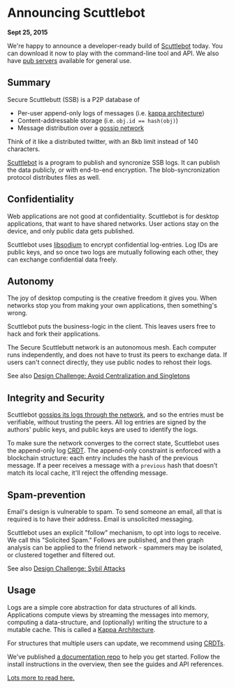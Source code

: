 # Announcing Scuttlebot

**Sept 25, 2015**

We're happy to announce a developer-ready build of [Scuttlebot](https://github.com/ssbc/scuttlebot) today.
You can download it now to play with the command-line tool and API.
We also have [pub servers](https://github.com/ssbc/scuttlebot/wiki/Pub-servers) available for general use.


## Summary

Secure Scuttlebutt (SSB) is a P2P database of

- Per-user append-only logs of messages (i.e. [kappa architecture](http://www.kappa-architecture.com/))
- Content-addressable storage (i.e. `obj.id == hash(obj)`)
- Message distribution over a [gossip network](https://en.wikipedia.org/wiki/Gossip_protocol)

Think of it like a distributed twitter, with an 8kb limit instead of 140 characters.

[Scuttlebot](https://github.com/ssbc/scuttlebot) is a program to publish and syncronize SSB logs.
It can publish the data publicly, or with end-to-end encryption.
The blob-syncronization protocol distributes files as well.


## Confidentiality

Web applications are not good at confidentiality.
Scuttlebot is for desktop applications, that want to have shared networks.
User actions stay on the device, and only public data gets published.

Scuttlebot uses [libsodium](http://doc.libsodium.org/) to encrypt confidential log-entries.
Log IDs are public keys, and so once two logs are mutually following each other, they can exchange confidential data freely.


## Autonomy

The joy of desktop computing is the creative freedom it gives you.
When networks stop you from making your own applications, then something's wrong.

Scuttlebot puts the business-logic in the client.
This leaves users free to hack and fork their applications.

The Secure Scuttlebutt network is an autonomous mesh.
Each computer runs independently, and does not have to trust its peers to exchange data.
If users can't connect directly, they use public nodes to rehost their logs.

See also [Design Challenge: Avoid Centralization and Singletons](../articles/design-challenge-avoid-centralization-and-singletons.md)


## Integrity and Security

Scuttlebot [gossips its logs through the network](https://en.wikipedia.org/wiki/Gossip_protocol), and so the entries must be verifiable, without trusting the peers.
All log entries are signed by the authors' public keys, and public keys are used to identify the logs.

To make sure the network converges to the correct state, Scuttlebot uses the append-only log [CRDT](https://en.wikipedia.org/wiki/Conflict-free_replicated_data_type).
The append-only constraint is enforced with a blockchain structure: each entry includes the hash of the previous message.
If a peer receives a message with a `previous` hash that doesn't match its local cache, it'll reject the offending message.


## Spam-prevention

Email's design is vulnerable to spam.
To send someone an email, all that is required is to have their address.
Email is unsolicited messaging.

Scuttlebot uses an explicit "follow" mechanism, to opt into logs to receive.
We call this "Solicited Spam."
Follows are published, and then graph analysis can be applied to the friend network - spammers may be isolated, or clustered together and filtered out.

See also [Design Challenge: Sybil Attacks](../articles/design-challenge-sybil-attack.md)


## Usage

Logs are a simple core abstraction for data structures of all kinds.
Applications compute views by streaming the messages into memory, computing a data-structure, and (optionally) writing the structure to a mutable cache.
This is called a [Kappa Architecture](http://www.kappa-architecture.com/).

For structures that multiple users can update, we recommend using [CRDTs](https://en.wikipedia.org/wiki/Conflict-free_replicated_data_type).

We've published [a documentation repo](https://github.com/ssbc/docs) to help you get started.
Follow the install instructions in the overview, then see the guides and API references.

[Lots more to read here.](../learn.md)

